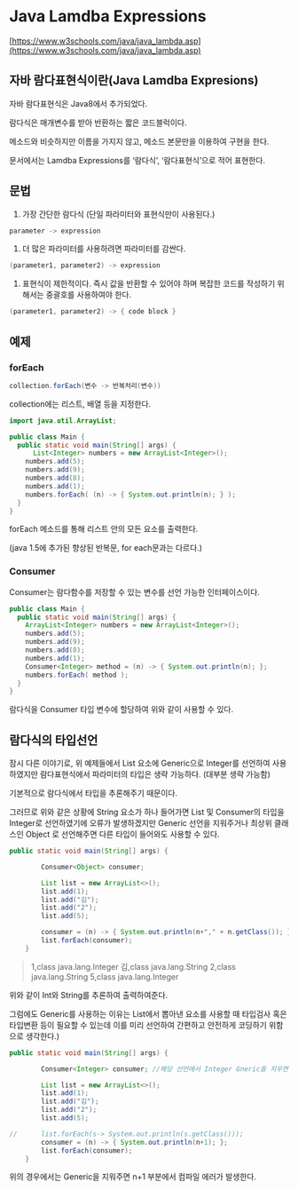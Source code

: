 # Java Lamdba Expressions

[https://www.w3schools.com/java/java_lambda.asp](https://www.w3schools.com/java/java_lambda.asp)

## 자바 람다표현식이란(Java Lamdba Expresions)

자바 람다표현식은 Java8에서 추가되었다.

람다식은 매개변수를 받아 반환하는 짧은 코드블럭이다.

메소드와 비슷하지만 이름을 가지지 않고, 메소드 본문만을 이용하여 구현을 한다.

문서에서는 Lamdba Expressions를 ‘람다식’, ‘람다표현식’으로 적어 표현한다.

## 문법

1. 가장 간단한 람다식 (단일 파라미터와 표현식만이 사용된다.)

```java
parameter -> expression
```

1. 더 많은 파라미터를 사용하려면 파라미터를 감싼다.

```java
(parameter1, parameter2) -> expression
```

1. 표현식이 제한적이다. 즉시 값을 반환할 수 있어야 하며 복잡한 코드를 작성하기 위해서는 중괄호를 사용하여야 한다.

```java
(parameter1, parameter2) -> { code block }
```

## 예제

### forEach

```java
collection.forEach(변수 -> 반복처리(변수))
```

collection에는 리스트, 배열 등을 지정한다.

```java
import java.util.ArrayList;

public class Main {
  public static void main(String[] args) {
	  List<Integer> numbers = new ArrayList<Integer>();
    numbers.add(5);
    numbers.add(9);
    numbers.add(8);
    numbers.add(1);
    numbers.forEach( (n) -> { System.out.println(n); } );
  }
}
```

forEach 메소드를 통해 리스트 안의 모든 요소를 출력한다.

(java 1.5에 추가된 향상된 반복문, for each문과는 다르다.)

### Consumer

Consumer는 람다함수를 저장할 수 있는 변수를 선언 가능한 인터페이스이다.

```java
public class Main {
  public static void main(String[] args) {
    ArrayList<Integer> numbers = new ArrayList<Integer>();
    numbers.add(5);
    numbers.add(9);
    numbers.add(8);
    numbers.add(1);
    Consumer<Integer> method = (n) -> { System.out.println(n); };
    numbers.forEach( method );
  }
}
```

람다식을 Consumer 타입 변수에 할당하여 위와 같이 사용할 수 있다.

## 람다식의 타입선언

잠시 다른 이야기로, 위 예제들에서 List 요소에 Generic으로 Integer를 선언하여 사용하였지만 람다표현식에서 파라미터의 타입은 생략 가능하다. (대부분 생략 가능함)

기본적으로 람다식에서 타입을 추론해주기 때문이다. 

그러므로 위와 같은 상황에 String 요소가 하나 들어가면 List 및 Consumer의 타입을 Integer로 선언하였기에 오류가 발생하겠지만 Generic 선언을 지워주거나 최상위 클래스인 Object 로 선언해주면 다른 타입이 들어와도 사용할 수 있다.

```java
public static void main(String[] args) {

        Consumer<Object> consumer;

        List list = new ArrayList<>();
        list.add(1);
        list.add("김");
        list.add("2");
        list.add(5);

        consumer = (n) -> { System.out.println(n+"," + n.getClass()); };
        list.forEach(consumer);
    }
```

> 1,class java.lang.Integer
김,class java.lang.String
2,class java.lang.String
5,class java.lang.Integer
> 

위와 같이 Int와 String를 추론하여 출력하여준다.

그럼에도 Generic를 사용하는 이유는 List에서 뽑아낸 요소를 사용할 때 타입검사 혹은 타입변환 등이 필요할 수 있는데 이를 미리 선언하여 간편하고 안전하게 코딩하기 위함으로 생각한다.)

```java
public static void main(String[] args) {

        Consumer<Integer> consumer; //해당 선언에서 Integer Gneric을 지우면 오류 발생

        List list = new ArrayList<>();
        list.add(1);
        list.add("김");
        list.add("2");
        list.add(5);

//      list.forEach(s-> System.out.println(s.getClass()));
        consumer = (n) -> { System.out.println(n+1); };
        list.forEach(consumer);
    }
```

위의 경우에서는 <Integer> Generic을 지워주면 n+1 부분에서 컴파일 에러가 발생한다.
